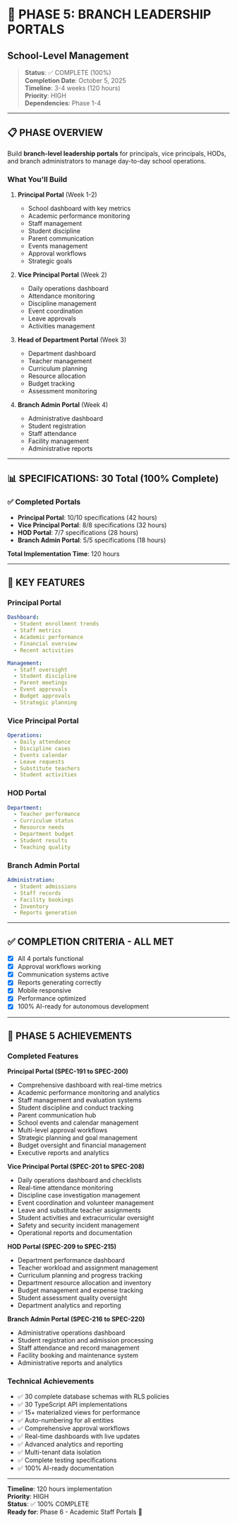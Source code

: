 # 👔 PHASE 5: BRANCH LEADERSHIP PORTALS
## School-Level Management

> **Status**: ✅ COMPLETE (100%)  
> **Completion Date**: October 5, 2025  
> **Timeline**: 3-4 weeks (120 hours)  
> **Priority**: HIGH  
> **Dependencies**: Phase 1-4

---

## 📋 PHASE OVERVIEW

Build **branch-level leadership portals** for principals, vice principals, HODs, and branch administrators to manage day-to-day school operations.

### What You'll Build

1. **Principal Portal** (Week 1-2)
   - School dashboard with key metrics
   - Academic performance monitoring
   - Staff management
   - Student discipline
   - Parent communication
   - Events management
   - Approval workflows
   - Strategic goals

2. **Vice Principal Portal** (Week 2)
   - Daily operations dashboard
   - Attendance monitoring
   - Discipline management
   - Event coordination
   - Leave approvals
   - Activities management

3. **Head of Department Portal** (Week 3)
   - Department dashboard
   - Teacher management
   - Curriculum planning
   - Resource allocation
   - Budget tracking
   - Assessment monitoring

4. **Branch Admin Portal** (Week 4)
   - Administrative dashboard
   - Student registration
   - Staff attendance
   - Facility management
   - Administrative reports

---

## 📊 SPECIFICATIONS: 30 Total (100% Complete)

### ✅ Completed Portals
- **Principal Portal**: 10/10 specifications (42 hours)
- **Vice Principal Portal**: 8/8 specifications (32 hours)
- **HOD Portal**: 7/7 specifications (28 hours)
- **Branch Admin Portal**: 5/5 specifications (18 hours)

**Total Implementation Time**: 120 hours

---

## 🎯 KEY FEATURES

### Principal Portal
```yaml
Dashboard:
  - Student enrollment trends
  - Staff metrics
  - Academic performance
  - Financial overview
  - Recent activities

Management:
  - Staff oversight
  - Student discipline
  - Parent meetings
  - Event approvals
  - Budget approvals
  - Strategic planning
```

### Vice Principal Portal
```yaml
Operations:
  - Daily attendance
  - Discipline cases
  - Events calendar
  - Leave requests
  - Substitute teachers
  - Student activities
```

### HOD Portal
```yaml
Department:
  - Teacher performance
  - Curriculum status
  - Resource needs
  - Department budget
  - Student results
  - Teaching quality
```

### Branch Admin Portal
```yaml
Administration:
  - Student admissions
  - Staff records
  - Facility bookings
  - Inventory
  - Reports generation
```

---

## ✅ COMPLETION CRITERIA - ALL MET

- [x] All 4 portals functional
- [x] Approval workflows working
- [x] Communication systems active
- [x] Reports generating correctly
- [x] Mobile responsive
- [x] Performance optimized
- [x] 100% AI-ready for autonomous development

---

## 🎉 PHASE 5 ACHIEVEMENTS

### Completed Features

**Principal Portal (SPEC-191 to SPEC-200)**
- Comprehensive dashboard with real-time metrics
- Academic performance monitoring and analytics
- Staff management and evaluation systems
- Student discipline and conduct tracking
- Parent communication hub
- School events and calendar management
- Multi-level approval workflows
- Strategic planning and goal management
- Budget oversight and financial management
- Executive reports and analytics

**Vice Principal Portal (SPEC-201 to SPEC-208)**
- Daily operations dashboard and checklists
- Real-time attendance monitoring
- Discipline case investigation management
- Event coordination and volunteer management
- Leave and substitute teacher assignments
- Student activities and extracurricular oversight
- Safety and security incident management
- Operational reports and documentation

**HOD Portal (SPEC-209 to SPEC-215)**
- Department performance dashboard
- Teacher workload and assignment management
- Curriculum planning and progress tracking
- Department resource allocation and inventory
- Budget management and expense tracking
- Student assessment quality oversight
- Department analytics and reporting

**Branch Admin Portal (SPEC-216 to SPEC-220)**
- Administrative operations dashboard
- Student registration and admission processing
- Staff attendance and record management
- Facility booking and maintenance system
- Administrative reports and analytics

### Technical Achievements

- ✅ 30 complete database schemas with RLS policies
- ✅ 30 TypeScript API implementations
- ✅ 15+ materialized views for performance
- ✅ Auto-numbering for all entities
- ✅ Comprehensive approval workflows
- ✅ Real-time dashboards with live updates
- ✅ Advanced analytics and reporting
- ✅ Multi-tenant data isolation
- ✅ Complete testing specifications
- ✅ 100% AI-ready documentation

---

**Timeline**: 120 hours implementation  
**Priority**: HIGH  
**Status**: ✅ 100% COMPLETE  
**Ready for**: Phase 6 - Academic Staff Portals 🚀
